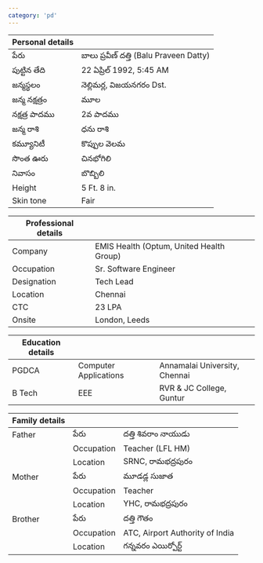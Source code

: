 ```yaml
---
category: 'pd'
---
```


| Personal details |                                  |
| ---------------- | -------------------------------- |
| పేరు               | బాలు ప్రవీణ్ దత్తి (Balu Praveen Datty) |
| పుట్టిన తేది          | 22 ఏప్రిల్ 1992, 5:45 AM            |
| జన్మస్థలం           | నెల్లిమర్ల, విజయనగరం Dst.              |
| జన్మ నక్షత్రం        | మూల                               |
| నక్షత్ర పాదము        | 2వ పాదము                           |
| జన్మ రాశి           | ధను రాశి                            |
| కమ్యూనిటీ            | కొప్పుల వెలమ                         |
| సొంత ఊరు            | చినభోగిలి                            |
| నివాసం              | బొబ్బిలి                             |
| Height           | 5 Ft. 8 in.                      |
| Skin tone        | Fair                             |


| Professional details |                                          |
| -------------------- | ---------------------------------------- |
| Company              | EMIS Health (Optum, United Health Group) |
| Occupation           | Sr. Software Engineer                    |
| Designation          | Tech Lead                                |
| Location             | Chennai                                  |
| CTC                  | 23 LPA                                   |
| Onsite               | London, Leeds                            |

| Education details |     |                          |
| ----------------- | --- | ------------------------ |
| PGDCA            | Computer Applications | Annamalai University, Chennai |
| B Tech            | EEE | RVR & JC College, Guntur |

| Family details |            |                                 |
| -------------- | ---------- | ------------------------------- |
| Father         | పేరు         | దత్తి శివరాం నాయుడు                     |
|                | Occupation | Teacher (LFL HM)                |
|                | Location   | SRNC, రామభద్రపురం                   |
| Mother         | పేరు         | మూడడ్ల సుజాత                        |
|                | Occupation | Teacher                         |
|                | Location   | YHC, రామభద్రపురం                   |
| Brother        | పేరు         | దత్తి గౌతం                          |
|                | Occupation | ATC, Airport Authority of India |
|                | Location   | గన్నవరం ఎయిర్పోర్ట్                    |

